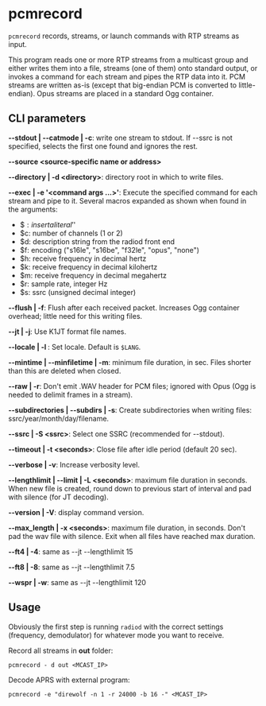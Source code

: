 # pcmrecord

`pcmrecord` records, streams, or launch commands with RTP streams as input.

This program reads one or more RTP streams from a multicast group and either writes them into a file, streams (one of them) onto standard output, or invokes a command for each stream and pipes the RTP data into it. PCM streams are written as-is (except that big-endian PCM is converted to little-endian). Opus streams are placed in a standard Ogg container.

## CLI parameters

**--stdout | --catmode | -c**: write one stream to stdout. If --ssrc is not specified, selects the first one found and ignores the rest.

**--source \<source-specific name or address\>**

**--directory | -d \<directory\>**: directory root in which to write files.

**--exec | -e '\<command args ...\>'**: Execute the specified command for each stream and pipe to it.
Several macros expanded as shown when found in the arguments:
  - $$: insert a literal '$'
  - $c: number of channels (1 or 2)
  - $d: description string from the radiod front end
  - $f: encoding ("s16le", "s16be", "f32le", "opus", "none")
  - $h: receive frequency in decimal hertz
  - $k: receive frequency in decimal kilohertz
  - $m: receive frequency in decimal megahertz
  - $r: sample rate, integer Hz
  - $s: ssrc (unsigned decimal integer)

**--flush | -f**: Flush after each received packet. Increases Ogg container overhead; little need for this writing files.

**--jt | -j**: Use K1JT format file names.

**--locale | -l <locale>**: Set locale. Default is `$LANG`.

**--mintime | --minfiletime | -m**: minimum file duration, in sec. Files shorter than this are deleted when closed.

**--raw | -r**: Don't emit .WAV header for PCM files; ignored with Opus (Ogg is needed to delimit frames in a stream).

**--subdirectories | --subdirs | -s**: Create subdirectories when writing files: ssrc/year/month/day/filename.

**--ssrc | -S \<ssrc\>**: Select one SSRC (recommended for --stdout).

**--timeout | -t \<seconds\>**: Close file after idle period (default 20 sec).

**--verbose | -v**: Increase verbosity level.

**--lengthlimit | --limit | -L \<seconds\>**: maximum file duration in seconds. When new file is created, round down to previous start of interval and pad with silence (for JT decoding).

**--version | -V**: display command version.

**--max_length | -x \<seconds\>**: maximum file duration, in seconds. Don't pad the wav file with silence. Exit when all files have reached max duration.

**--ft4 | -4**: same as --jt --lengthlimit 15

**--ft8 | -8**: same as --jt --lengthlimit 7.5

**--wspr | -w**: same as --jt --lengthlimit 120

## Usage

Obviously the first step is running `radiod` with the correct settings (frequency, demodulator) for whatever mode you want to receive.

Record all streams in **out** folder:

```
pcmrecord - d out <MCAST_IP>
```

Decode APRS with external program:

```
pcmrecord -e "direwolf -n 1 -r 24000 -b 16 -" <MCAST_IP>
```

